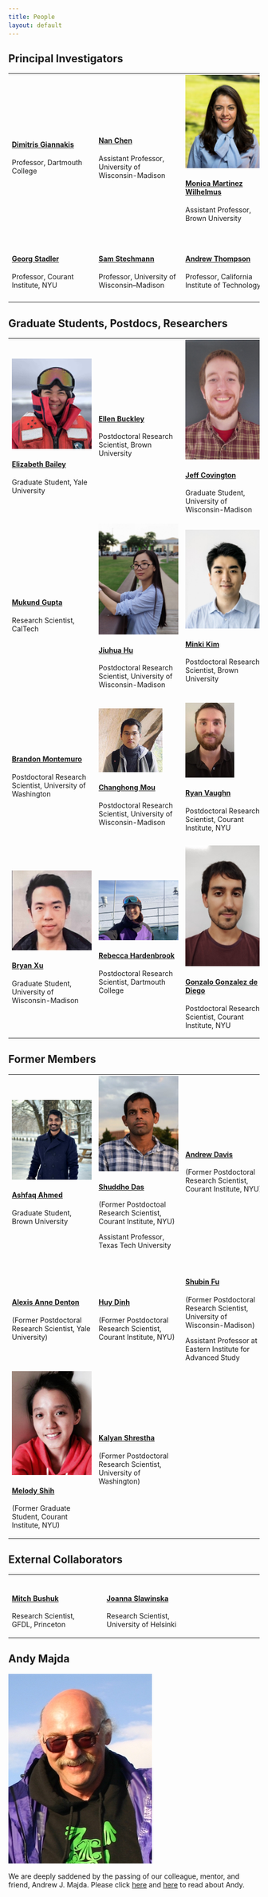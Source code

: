 ```yaml
---
title: People
layout: default
---
```


## Principal Investigators

<table class="fixed">
  <col width="200"/>
  <col width="200"/>
  <col width="200"/>
  <tr>
    <td> <!-- Dimitris Giannakis -->
        <div class="card" style="width: 10rem;">
          <a href="https://giannakis.host.dartmouth.edu" title="" class="card-image hover-overlay" target="_blank">
          <img src="images/team/dimitris_small.png" alt="" class="img-responsive">
          </a>  
          <div class="card-text">
            <h4><a href="https://giannakis.host.dartmouth.edu" target="_blank">Dimitris Giannakis</a></h4>
            <div class="card-desription">
              <p>Professor, Dartmouth College</p>
            </div>
          </div>
        </div>
    </td>
    <td> <!-- Nan Chen -->
       <div class="card" style="width: 10rem;">
          <a href="https://www.math.wisc.edu/~chennan/" title="" class="card-image hover-overlay" target="_blank">
          <img src="images/team/chen.jpg" alt="" class="img-responsive">
          </a>  
          <div class="card-text">
            <h4><a href="https://www.math.wisc.edu/~chennan/" target="_blank">Nan Chen</a></h4>
            <div class="card-desription">
              <p>Assistant Professor, University of Wisconsin-Madison</p>
            </div>
          </div>
        </div>
    </td>
    <td> <!-- Monica Martinez Wilhelmus -->
       <div class="card" style="width: 10rem;">
          <a href="https://engineering.brown.edu/people/monica-martinez-wilhelmus" title="" class="card-image hover-overlay" target="_blank">
          <img src="images/team/MonicaMartinez.png" alt="" class="img-responsive">
          </a>  
          <div class="card-text">
            <h4><a href="https://engineering.brown.edu/people/monica-martinez-wilhelmus" target="_blank">Monica Martinez Wilhelmus</a></h4>
            <div class="card-desription">
              <p>Assistant Professor, Brown University</p>
            </div>
          </div>
        </div>
    </td>
    <td> <!-- Georgy Manucharyan -->
       <div class="card" style="width: 10rem;">
          <a href="https://deep.ocean.washington.edu/" title="" class="card-image hover-overlay" target="_blank">
          <img src="images/team/GeorgyM.jpg" alt="" class="img-responsive">
          </a>  
          <div class="card-text">
            <h4><a href="https://deep.ocean.washington.edu/" target="_blank">Georgy Manucharyan</a></h4>
            <div class="card-desription">
              <p>Assistant Professor, University of Washington</p>
            </div>
          </div>
        </div>
    </td>
  </tr>
    <td> <!-- Georg Stadler -->
       <div class="card" style="width: 10rem;">
          <a href="https://math.nyu.edu/~stadler/" title="" class="card-image hover-overlay" target="_blank">
          <img src="images/team/gs_headshot.png" alt="" class="img-responsive">
          </a>  
          <div class="card-text">
            <h4><a href="https://math.nyu.edu/~stadler/" target="_blank">Georg Stadler</a></h4>
            <div class="card-desription">
              <p>Professor, Courant Institute, NYU</p>
            </div>
          </div>
        </div>
    </td>
    <td> <!-- Sam Stechmann -->
       <div class="card" style="width: 10rem;">
          <a href="https://www.math.wisc.edu/~stechmann/" title="" class="card-image hover-overlay" target="_blank">
          <img src="images/team/picStechmann.jpg" alt="" class="img-responsive">
          </a>  
          <div class="card-text">
            <h4><a href="https://www.math.wisc.edu/~stechmann/" target="_blank">Sam Stechmann</a></h4>
            <div class="card-desription">
              <p>Professor, University of Wisconsin–Madison</p>
            </div>
          </div>
        </div>
    </td>
    <td> <!-- Andrew Thompson -->
       <div class="card" style="width: 10rem;">
          <a href="http://web.gps.caltech.edu/~andrewt/" title="" class="card-image hover-overlay" target="_blank">
          <img src="images/team/Thompson.jpg" alt="" class="img-responsive">
          </a>  
          <div class="card-text">
            <h4><a href="http://web.gps.caltech.edu/~andrewt/" target="_blank">Andrew Thompson</a></h4>
            <div class="card-desription">
              <p>Professor, California Institute of Technology</p>
            </div>
          </div>
        </div>
    </td>
    <td> <!-- Mary-Louise Timmermans -->
       <div class="card" style="width: 10rem;">
          <a href="https://people.earth.yale.edu/profile/mary-louise-timmermans/about" title="" class="card-image hover-overlay" target="_blank">
          <img src="images/team/Mary-Louise.jpg" alt="" class="img-responsive">
          </a>  
          <div class="card-text">
            <h4><a href="https://people.earth.yale.edu/profile/mary-louise-timmermans/about" target="_blank">Mary-Louise Timmermans</a></h4>
            <div class="card-desription">
              <p>Professor, Yale University</p>
            </div>
          </div>
        </div>
    </td>
  <tr>
  </tr>
</table>

## Graduate Students, Postdocs, Researchers

<table class="fixed">
  <col width="200"/>
  <col width="200"/>
  <col width="200"/>
  <tr>
    <td> <!-- Elizabeth Bailey -->
        <div class="card" style="width: 10rem;">
          <a href="" title="" class="card-image hover-overlay" target="_blank">
          <img src="images/team/picBailey.jpg" alt="" class="img-responsive">
          </a>  
          <div class="card-text">
            <h4><a href="" target="_blank">Elizabeth Bailey</a></h4>
            <div class="card-desription">
              <p>Graduate Student, Yale University</p>
            </div>
          </div>
        </div>
    </td>
    <td> <!-- Ellen Buckley -->
      <div class="card" style="width: 10rem;">
        <a href="" title="" class="card-image hover-overlay" target="_blank">
        <img src="images/team/Ellen.jpg" alt="" class="img-responsive">
        </a>  
        <div class="card-text">
          <h4><a href="" target="_blank">Ellen Buckley</a></h4>
          <div class="card-desription">
            <p>Postdoctoral Research Scientist, Brown University</p>
          </div>
        </div>
      </div>
    </td>
    <td> <!-- Jeff Covington -->
        <div class="card" style="width: 10rem;">
          <a href="" title="" class="card-image hover-overlay" target="_blank">
          <img src="images/team/Covington.jpg" alt="" class="img-responsive">
          </a>  
          <div class="card-text">
            <h4><a href="" target="_blank">Jeff Covington</a></h4>
            <div class="card-desription">
              <p>Graduate Student, University of Wisconsin-Madison</p>
            </div>
          </div>
        </div>
    </td>
    <td> <!-- Skylar Gering -->
        <div class="card" style="width: 10rem;">
          <a href="" title="" class="card-image hover-overlay" target="_blank">
          <img src="images/team/gering.jpg" alt="" class="img-responsive">
          </a>  
          <div class="card-text">
            <h4><a href="https://sase.caltech.edu/people/index.html" target="_blank">Skylar Gering</a></h4>
            <div class="card-desription">
              <p>Schmidt Academy Software Engineer, CalTech</p>
            </div>
          </div>
        </div>
    </td>
  </tr>
  <tr>	
    <td> <!-- Mukund Gupta -->
        <div class="card" style="width: 10rem;">
          <a href="https://eapsweb.mit.edu/people/guptam" title="" class="card-image hover-overlay" target="_blank">
          <img src="images/team/gupta.jpeg" alt="" class="img-responsive">
          </a>  
          <div class="card-text">
            <h4><a href="https://eapsweb.mit.edu/people/guptam" target="_blank">Mukund Gupta</a></h4>
            <div class="card-desription">
              <p>Research Scientist, CalTech</p>
            </div>
          </div>
        </div>
    </td>
    <td> <!-- Jiuhua Hu -->
        <div class="card" style="width: 10rem;">
          <a href="" title="" class="card-image hover-overlay" target="_blank">
          <img src="images/team/JiuhuaHu.jpg" alt="" class="img-responsive">
          </a>  
          <div class="card-text">
            <h4><a href="" target="_blank">Jiuhua Hu</a></h4>
            <div class="card-desription">
              <p>Postdoctoral Research Scientist, University of Wisconsin-Madison</p>
            </div>
          </div>
        </div>
    </td>
    <td> <!-- Minki Kim -->
        <div class="card" style="width: 10rem;">
          <a href="https://www.minki-kim.com/" title="" class="card-image hover-overlay" target="_blank">
          <img src="images/team/Minki.jpg" alt="" class="img-responsive">
          </a>  
          <div class="card-text">
            <h4><a href="https://www.minki-kim.com/" target="_blank">Minki Kim</a></h4>
            <div class="card-desription">
              <p>Postdoctoral Research Scientist, Brown University</p>
            </div>
          </div>
        </div>
    </td>
    <td> <!-- Mohammad Javad Latifi -->
        <div class="card" style="width: 10rem;">
          <a href="https://math.dartmouth.edu/~mjebelli/" title="" class="card-image hover-overlay" target="_blank">
          <img src="images/team/latifi.jpg" alt="" class="img-responsive">
          </a>  
          <div class="card-text">
            <h4><a href="https://math.dartmouth.edu/~mjebelli/" target="_blank">Mohammad Javad Latifi</a></h4>
            <div class="card-desription">
              <p>Postdoctoral Research Scientist, Dartmouth College</p>
            </div>
          </div>
        </div>
    </td>
  </tr>
  <tr>
    <td> <!-- Brandon Montemuro -->
        <div class="card" style="width: 10rem;">
          <a href="https://www.brandonmontemuro.com/" title="" class="card-image hover-overlay" target="_blank">
          <img src="images/team/montemuro.jpeg" alt="" class="img-responsive">
          </a>  
          <div class="card-text">
            <h4><a href="https://www.brandonmontemuro.com/" target="_blank">Brandon Montemuro</a></h4>
            <div class="card-desription">
              <p>Postdoctoral Research Scientist, University of Washington</p>
            </div>
          </div>
        </div>
    </td>
    <td> <!-- Changhong Mou -->
        <div class="card" style="width: 10rem;">
          <a href="" title="" class="card-image hover-overlay" target="_blank">
          <img src="images/team/ChanghongMou.jpg" alt="" class="img-responsive">
          </a>  
          <div class="card-text">
            <h4><a href="" target="_blank">Changhong Mou</a></h4>
            <div class="card-desription">
              <p>Postdoctoral Research Scientist, University of Wisconsin-Madison</p>
            </div>
          </div>
        </div>
    </td>
    <td> <!-- Ryan Vaughn -->
        <div class="card" style="width: 10rem;">
          <a href="" title="" class="card-image hover-overlay" target="_blank">
          <img src="images/team/picVaughn.jpg" alt="" class="img-responsive" height="150">
          </a>  
          <div class="card-text">
            <h4><a href="" target="_blank">Ryan Vaughn</a></h4>
            <div class="card-desription">
              <p>Postdoctoral Research Scientist, Courant Institute, NYU</p>
            </div>
          </div>
        </div>
    </td>
    <td> <!-- Daniel Watkins -->
        <div class="card" style="width: 10rem;">
	  <a href="https://www.danielmwatkins.com/" title="" class="card-image hover-overlay" target="_blank">
          <img src="images/team/Daniel.jpg" alt="" class="img-responsive">
          </a>  
          <div class="card-text">
	    <h4><a href="https://www.danielmwatkins.com/" target="_blank">Daniel Watkins</a></h4>
            <div class="card-desription">
              <p>Senior Research Associate, Brown University</p>
            </div>
          </div>
        </div>
    </td>
  </tr>
  <tr>
    <td> <!-- Bryan Xu -->
        <div class="card" style="width: 10rem;">
          <a href="" title="" class="card-image hover-overlay" target="_blank">
          <img src="images/team/Bryan_Xu.jpg" alt="" class="img-responsive">
          </a>  
          <div class="card-text">
            <h4><a href="" target="_blank">Bryan Xu </a></h4>
            <div class="card-desription">
              <p>Graduate Student, University of Wisconsin-Madison</p>
            </div>
          </div>
        </div>
    </td>
     <td> <!-- Rebecca Hardenbrook -->
        <div class="card" style="width: 10rem;">
	  <a href="https://www.rhardenbrook.com/home" title="" class="card-image hover-overlay" target="_blank">
          <img src="images/team/Rebecca.jpg" alt="" class="img-responsive">
          </a>  
          <div class="card-text">
	    <h4><a href="https://www.rhardenbrook.com/home" target="_blank">Rebecca Hardenbrook</a></h4>
            <div class="card-desription">
              <p>Postdoctoral Research Scientist, Dartmouth College</p>
            </div>
          </div>
        </div>
    </td>
     <td> <!-- Gonzalo Gonzalez de Diego -->
        <div class="card" style="width: 10rem;">
          <a href="https://cims.nyu.edu/~gg2924/index.html" title="" class="card-image hover-overlay" target="_blank">
          <img src="images/team/Gonzalo.jpg" alt="" class="img-responsive">
          </a>  
          <div class="card-text">
            <h4><a href="https://cims.nyu.edu/~gg2924/index.html" target="_blank">Gonzalo Gonzalez de Diego </a></h4>
            <div class="card-desription">
              <p>Postdoctoral Research Scientist, Courant Institute, NYU</p>
            </div>
          </div>
        </div>
    </td>
  </tr>
</table>


## Former Members

<table class="fixed">
  <col width="200"/>
  <col width="200"/>
  <col width="200"/>
  <tr>
    <td> <!-- Ashfaq Ahmed -->
	    <div class="card" style="width: 10rem;">
          <a href="" title="" class="card-image hover-overlay" target="_blank">
          <img src="images/team/Ashfaq.jpg" alt="" class="img-responsive">
          </a>  
          <div class="card-text">
            <h4><a href="" target="_blank">Ashfaq Ahmed</a></h4>
            <div class="card-desription">
              <p>Graduate Student, Brown University </p>
            </div>
          </div>
        </div>
    </td>
    <td> <!-- Shuddho Das -->
        <div class="card" style="width: 10rem;">
          <a href="" title="" class="card-image hover-overlay" target="_blank">
          <img src="images/team/picDas.png" alt="" class="img-responsive">
          </a>  
          <div class="card-text">
            <h4><a href="" target="_blank">Shuddho Das</a></h4>
            <div class="card-desription">
              <p>(Former Postdoctoal Research Scientist, Courant Institute, NYU)</p>
              <p>Assistant Professor, Texas Tech University</p>
            </div>
          </div>
        </div>
    </td>
    <td> <!-- Andrew Davis -->
        <div class="card" style="width: 10rem;">
          <a href="https://andyddavis.github.io/index.html" title="" class="card-image hover-overlay" target="_blank">
          <img src="images/team/andydavis.jpg" alt="" class="img-responsive">
          </a>  
          <div class="card-text">
            <h4><a href="https://andyddavis.github.io/index.html" target="_blank">Andrew Davis</a></h4>
            <div class="card-desription">
              <p>(Former Postdoctoral Research Scientist, Courant Institute, NYU)</p>
            </div>
          </div>
        </div>
    </td>
    <td> <!-- Quanling Deng -->
        <div class="card" style="width: 10rem;">
          <a href="" title="" class="card-image hover-overlay" target="_blank">
          <img src="images/team/picDeng.png" alt="" class="img-responsive">
          </a>  
          <div class="card-text">
            <h4><a href="" target="_blank">Quanling Deng</a></h4>
            <div class="card-desription">
              <p>(Former Postdoctoal Research Scientist, University of Wisconsin-Madison)</p>
              <p>Lecturer, Australian National University</p>
            </div>
          </div>
        </div>
    </td>
  </tr>
  <tr>
  <td> <!-- Alexis Anne Denton -->
        <div class="card" style="width: 10rem;">
          <a href="" title="https://people.earth.yale.edu/profile/alexis-denton/about" class="card-image hover-overlay" target="_blank">
          <img src="images/team/Denton.jpg" alt="" class="img-responsive">
          </a>  
          <div class="card-text">
            <h4><a href="https://people.earth.yale.edu/profile/alexis-denton/about" target="_blank">Alexis Anne Denton</a></h4>
            <div class="card-desription">
              <p>(Former Postdoctoral Research Scientist, Yale University)</p>
            </div>
          </div>
        </div>
    </td> 
    <td> <!-- Huy Dinh -->
        <div class="card" style="width: 10rem;">
          <a href="" title="" class="card-image hover-overlay" target="_blank">
          <img src="images/team/HDinh picture.jpg" alt="" class="img-responsive">
          </a>  
          <div class="card-text">
            <h4><a href="" target="_blank">Huy Dinh</a></h4>
            <div class="card-desription">
              <p>(Former Postdoctoral Research Scientist, Courant Institute, NYU)</p>
            </div>
          </div>
        </div>
    </td>
    <td> <!-- Shubin Fu -->
        <div class="card" style="width: 10rem;">
          <a href="" title="" class="card-image hover-overlay" target="_blank">
          <img src="images/team/ShubinFu.jpg" alt="" class="img-responsive" height="200">
          </a>  
          <div class="card-text">
            <h4><a href="" target="_blank">Shubin Fu</a></h4>
            <div class="card-desription">
              <p>(Former Postdoctoral Research Scientist, University of Wisconsin-Madison)</p>
              <p>Assistant Professor at Eastern Institute for Advanced Study</p>
            </div>
          </div>
        </div>
    </td>
    <td> <!-- Rosalinda Lopez -->
        <div class="card" style="width: 10rem;">
          <a href="" title="" class="card-image hover-overlay" target="_blank">
          <img src="images/team/picLopez.png" alt="" class="img-responsive">
          </a>  
          <div class="card-text">
            <h4><a href="" target="_blank">Rosalinda Lopez</a></h4>
            <div class="card-desription">
              <p>(Former Graduate Student, Universtiy of California Riverside)</p>
            </div>
          </div>
        </div>
    </td>
  </tr>
  <tr>
    <td> <!-- Melody Shih -->
        <div class="card" style="width: 10rem;">
          <a href="" title="" class="card-image hover-overlay" target="_blank">
          <img src="images/team/picShih.png" alt="" class="img-responsive">
          </a>  
          <div class="card-text">
            <h4><a href="" target="_blank">Melody Shih</a></h4>
            <div class="card-desription">
              <p>(Former Graduate Student, Courant Institute, NYU)</p>
            </div>
          </div>
        </div>
    </td>
    <td> <!-- Kalyan Shrestha -->
        <div class="card" style="width: 10rem;">
          <a href="" title="" class="card-image hover-overlay" target="_blank">
          <img src="images/team/shrestha.jpg" alt="" class="img-responsive">
          </a>  
          <div class="card-text">
            <h4><a href="" target="_blank">Kalyan Shrestha</a></h4>
            <div class="card-desription">
              <p>(Former Postdoctoral Research Scientist, University of Washington)</p>
            </div>
          </div>
        </div>
    </td>
  </tr>
</table>

## External Collaborators

<table class="fixed">
  <col width="200"/>
  <col width="200"/>
  <col width="200"/>
  <tr>
    <td> <!-- Mitch Bushuk -->
        <div class="card" style="width: 10rem;">
          <a href="https://www.gfdl.noaa.gov/mitch-bushuk/" title="" class="card-image hover-overlay" target="_blank">
          <img src="images/team/bushuk.png" alt="" class="img-responsive">
          </a>  
          <div class="card-text">
            <h4><a href="https://www.gfdl.noaa.gov/mitch-bushuk/" target="_blank">Mitch Bushuk</a></h4>
            <div class="card-desription">
              <p>Research Scientist, GFDL, Princeton</p>
            </div>
          </div>
        </div>
    </td>
    <td> <!-- Joanna Slawinska -->
        <div class="card" style="width: 10rem;">
          <a href="https://uwm.edu/physics/people/slawinska-joanna/" title="" class="card-image hover-overlay" target="_blank">
          <img src="images/team/slawinska.jpg" alt="" class="img-responsive">
          </a>  
          <div class="card-text">
            <h4><a href="https://uwm.edu/physics/people/slawinska-joanna/" target="_blank">Joanna Slawinska</a></h4>
            <div class="card-desription">
              <p>Research Scientist, University of Helsinki</p>
            </div>
          </div>
        </div>
    </td>
  </tr>
</table>

## Andy Majda

![Andrew Majda](./images/team/majda.jpg)

We are deeply saddened by the passing of our colleague, mentor, and friend, Andrew J. Majda. Please click [here](https://cims.nyu.edu/webapps/content/news/nyu_mourns_andrew_majda) and [here](https://www.math.nyu.edu/faculty/majda/) to read about Andy.  

